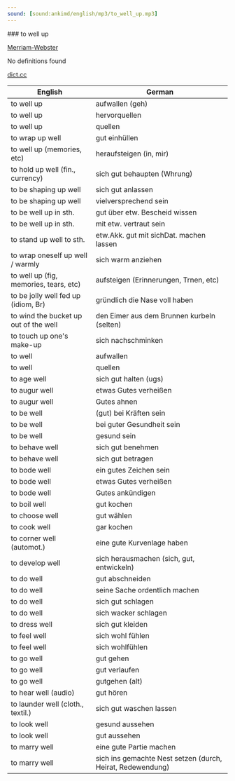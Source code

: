 ```yaml
---
sound: [sound:ankimd/english/mp3/to_well_up.mp3]
---
```


\### to well up

[Merriam-Webster](https://www.merriam-webster.com/dictionary/to+well+up)

No definitions found

[dict.cc](https://www.dict.cc/to+well+up)

| English        | German       |
| -------------- | ------------ |
| to well up | aufwallen (geh) |
| to well up | hervorquellen |
| to well up | quellen |
| to wrap up well | gut einhüllen |
| to well up (memories, etc) | heraufsteigen (in, mir) |
| to hold up well (fin., currency) | sich gut behaupten (Whrung) |
| to be shaping up well | sich gut anlassen |
| to be shaping up well | vielversprechend sein |
| to be well up in sth. | gut über etw. Bescheid wissen |
| to be well up in sth. | mit etw. vertraut sein |
| to stand up well to sth. | etw.Akk. gut mit sichDat. machen lassen |
| to wrap oneself up well / warmly | sich warm anziehen |
| to well up (fig, memories, tears, etc) | aufsteigen (Erinnerungen, Trnen, etc) |
| to be jolly well fed up (idiom, Br) | gründlich die Nase voll haben |
| to wind the bucket up out of the well | den Eimer aus dem Brunnen kurbeln (selten) |
| to touch up one's make-up | sich nachschminken |
| to well | aufwallen |
| to well | quellen |
| to age well | sich gut halten (ugs) |
| to augur well | etwas Gutes verheißen |
| to augur well | Gutes ahnen |
| to be well | (gut) bei Kräften sein |
| to be well | bei guter Gesundheit sein |
| to be well | gesund sein |
| to behave well | sich gut benehmen |
| to behave well | sich gut betragen |
| to bode well | ein gutes Zeichen sein |
| to bode well | etwas Gutes verheißen |
| to bode well | Gutes ankündigen |
| to boil well | gut kochen |
| to choose well | gut wählen |
| to cook well | gar kochen |
| to corner well (automot.) | eine gute Kurvenlage haben |
| to develop well | sich herausmachen (sich, gut, entwickeln) |
| to do well | gut abschneiden |
| to do well | seine Sache ordentlich machen |
| to do well | sich gut schlagen |
| to do well | sich wacker schlagen |
| to dress well | sich gut kleiden |
| to feel well | sich wohl fühlen |
| to feel well | sich wohlfühlen |
| to go well | gut gehen |
| to go well | gut verlaufen |
| to go well | gutgehen (alt) |
| to hear well (audio) | gut hören |
| to launder well (cloth., textil.) | sich gut waschen lassen |
| to look well | gesund aussehen |
| to look well | gut aussehen |
| to marry well | eine gute Partie machen |
| to marry well | sich ins gemachte Nest setzen (durch, Heirat, Redewendung) |
